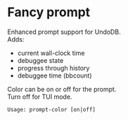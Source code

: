 Fancy prompt
============

Enhanced prompt support for UndoDB.  
Adds: 
* current wall-clock time
* debuggee state
* progress through history
* debuggee time (bbcount)

Color can be on or off for the prompt.  
Turn off for TUI mode.  
	
	Usage: prompt-color [on|off]

